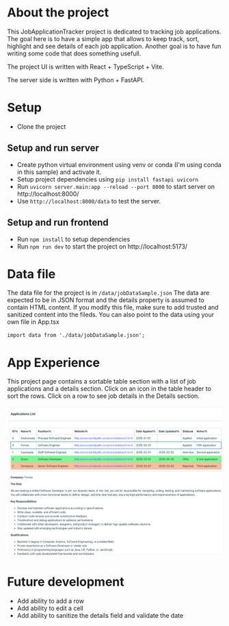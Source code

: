 # About the project

This JobApplicationTracker project is dedicated to tracking job applications. The goal here is to have a simple app that allows to keep track, sort, highlight and see details of each job application.
Another goal is to have fun writing some code that does something usefull.

The project UI is written with React + TypeScript + Vite.

The server side is written with Python + FastAPI.

# Setup
- Clone the project

## Setup and run server

- Create python virtual environment using venv or conda (I'm using conda in this sample) and activate it.
- Setup project dependencies using `pip install fastapi uvicorn`
- Run `uvicorn server.main:app --reload --port 8000` to start server on http://localhost:8000/
- Use `http://localhost:8000/data` to test the server.

## Setup and run frontend

- Run `npm install` to setup dependencies
- Run `npm run dev` to start the project on http://localhost:5173/

# Data file
The data file for the project is in `/data/jobDataSample.json`
The data are expected to be in JSON format and the details property is assumed to contain HTML content. If you modify this file, make sure to add trusted and sanitized content into the fileds.
You can also point to the data using your own file in App.tsx
```
import data from './data/jobDataSample.json';
```

# App Experience
This project page contains a sortable table section with a list of job applications and a details section. 
Click on an icon in the table header to sort the rows. 
Click on a row to see job details in the Details section.

![JobApplicationTracker](<./public/appScreenShot.png> 'Application screen shot')

# Future development
- Add ability to add a row
- Add ability to edit a cell
- Add ability to sanitize the details field and validate the date
